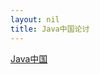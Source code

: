 ```yaml
---
layout: nil
title: Java中国论讨
---
```


<a id="nabblelink" href="http://java.24921.n7.nabble.com/">Java中国</a>
<script src="http://java.24921.n7.nabble.com/embed/f1"></script>

<!-- in English 
<a id="nabblelink" href="http://java-china.24922.n7.nabble.com/">java-china</a>
<script src="http://java-china.24922.n7.nabble.com/embed/f1"></script>
-->
